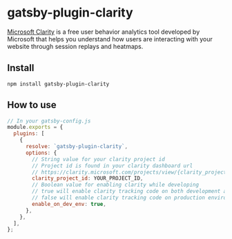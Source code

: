 # gatsby-plugin-clarity

<a href="https://clarity.microsoft.com">Microsoft Clarity</a> is a free user behavior analytics tool developed by Microsoft that helps you understand how users are interacting with your website through session replays and heatmaps.

## Install

`npm install gatsby-plugin-clarity`

## How to use

```javascript
// In your gatsby-config.js
module.exports = {
  plugins: [
    {
      resolve: `gatsby-plugin-clarity`,
      options: {
        // String value for your clarity project id
        // Project id is found in your clarity dashboard url
        // https://clarity.microsoft.com/projects/view/{clarity_project_id}/
        clarity_project_id: YOUR_PROJECT_ID,
        // Boolean value for enabling clarity while developing
        // true will enable clarity tracking code on both development and production environments
        // false will enable clarity tracking code on production environment only
        enable_on_dev_env: true,
      },
    },
  ],
};
```
